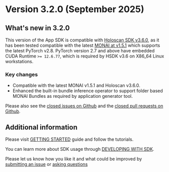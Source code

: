 # Version 3.2.0 (September 2025)

## What's new in 3.2.0

This version of the App SDK is compatible with [Holoscan SDK v3.6.0](https://pypi.org/project/holoscan/3.6.0), as it has been tested compatible with the latest [MONAI at v1.5.1](https://pypi.org/project/monai/1.5.1/) which supports the latest PyTorch v2.8. PyTorch version 2.7 and above have embedded CUDA Runtime `>= 12.6.77`, which is required by HSDK v3.6 on X86_64 Linux workstations.

### Key changes

- Compatible with the latest MONAI v1.5.1 and Holoscan v3.6.0.
- Enhanced the built-in bundle inference operator to support folder based MONAI Bundles as required by application generator tool.


Please also see the <a href="https://github.com/Project-MONAI/monai-deploy-app-sdk/issues?q=is%3Aissue+is%3Aclosed">closed issues on Github</a> and the <a href="https://github.com/Project-MONAI/monai-deploy-app-sdk/pulls?q=is%3Apr+is%3Aclosed">closed pull requests on Github</a>.

## Additional information
Please visit [GETTING STARTED](/getting_started/index) guide and follow the tutorials.

You can learn more about SDK usage through [DEVELOPING WITH SDK](/developing_with_sdk/index).

Please let us know how you like it and what could be improved by [submitting an issue](https://github.com/Project-MONAI/monai-deploy-app-sdk/issues/new/choose) or [asking questions](https://github.com/Project-MONAI/monai-deploy-app-sdk/discussions)